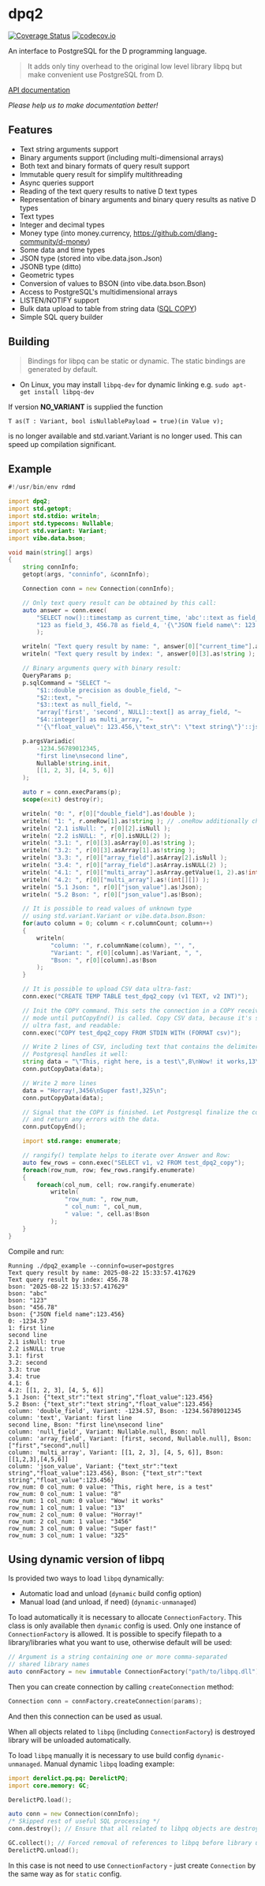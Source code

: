 ﻿# dpq2
[![Coverage Status](https://coveralls.io/repos/denizzzka/dpq2/badge.svg?branch=master)](https://coveralls.io/r/denizzzka/dpq2)
[![codecov.io](https://codecov.io/github/denizzzka/dpq2/coverage.svg?branch=master)](https://codecov.io/github/denizzzka/dpq2)

An interface to PostgreSQL for the D programming language.

> It adds only tiny overhead to the original low level library libpq but make convenient use PostgreSQL from D.

[API documentation](https://denizzzka.github.io/dpq2)

_Please help us to make documentation better!_

## Features

* Text string arguments support
* Binary arguments support (including multi-dimensional arrays)
* Both text and binary formats of query result support
* Immutable query result for simplify multithreading
* Async queries support
* Reading of the text query results to native D text types
* Representation of binary arguments and binary query results as native D types
 * Text types
 * Integer and decimal types
 * Money type (into money.currency, https://github.com/dlang-community/d-money)
 * Some data and time types
 * JSON type (stored into vibe.data.json.Json)
 * JSONB type (ditto)
 * Geometric types
* Conversion of values to BSON (into vibe.data.bson.Bson)
* Access to PostgreSQL's multidimensional arrays
* LISTEN/NOTIFY support
* Bulk data upload to table from string data ([SQL COPY](https://www.postgresql.org/docs/current/sql-copy.html))
* Simple SQL query builder

## Building
> Bindings for libpq can be static or dynamic. The static bindings are generated by default.

* On Linux, you may install `libpq-dev` for dynamic linking e.g. `sudo apt-get install libpq-dev`

If version **NO_VARIANT** is supplied the function
```
T as(T : Variant, bool isNullablePayload = true)(in Value v);
```
is no longer available and std.variant.Variant is no longer used.
This can speed up compilation significant.

## Example
```D
#!/usr/bin/env rdmd

import dpq2;
import std.getopt;
import std.stdio: writeln;
import std.typecons: Nullable;
import std.variant: Variant;
import vibe.data.bson;

void main(string[] args)
{
    string connInfo;
    getopt(args, "conninfo", &connInfo);

    Connection conn = new Connection(connInfo);

    // Only text query result can be obtained by this call:
    auto answer = conn.exec(
        "SELECT now()::timestamp as current_time, 'abc'::text as field_name, "~
        "123 as field_3, 456.78 as field_4, '{\"JSON field name\": 123.456}'::json"
        );

    writeln( "Text query result by name: ", answer[0]["current_time"].as!string );
    writeln( "Text query result by index: ", answer[0][3].as!string );

    // Binary arguments query with binary result:
    QueryParams p;
    p.sqlCommand = "SELECT "~
        "$1::double precision as double_field, "~
        "$2::text, "~
        "$3::text as null_field, "~
        "array['first', 'second', NULL]::text[] as array_field, "~
        "$4::integer[] as multi_array, "~
        "'{\"float_value\": 123.456,\"text_str\": \"text string\"}'::json as json_value";

    p.argsVariadic(
        -1234.56789012345,
        "first line\nsecond line",
        Nullable!string.init,
        [[1, 2, 3], [4, 5, 6]]
    );

    auto r = conn.execParams(p);
    scope(exit) destroy(r);

    writeln( "0: ", r[0]["double_field"].as!double );
    writeln( "1: ", r.oneRow[1].as!string ); // .oneRow additionally checks that here is only one row was returned
    writeln( "2.1 isNull: ", r[0][2].isNull );
    writeln( "2.2 isNULL: ", r[0].isNULL(2) );
    writeln( "3.1: ", r[0][3].asArray[0].as!string );
    writeln( "3.2: ", r[0][3].asArray[1].as!string );
    writeln( "3.3: ", r[0]["array_field"].asArray[2].isNull );
    writeln( "3.4: ", r[0]["array_field"].asArray.isNULL(2) );
    writeln( "4.1: ", r[0]["multi_array"].asArray.getValue(1, 2).as!int );
    writeln( "4.2: ", r[0]["multi_array"].as!(int[][]) );
    writeln( "5.1 Json: ", r[0]["json_value"].as!Json);
    writeln( "5.2 Bson: ", r[0]["json_value"].as!Bson);

    // It is possible to read values of unknown type
    // using std.variant.Variant or vibe.data.bson.Bson:
    for(auto column = 0; column < r.columnCount; column++)
    {
        writeln(
            "column: '", r.columnName(column), "', ",
            "Variant: ", r[0][column].as!Variant, ", ",
            "Bson: ", r[0][column].as!Bson
        );
    }

    // It is possible to upload CSV data ultra-fast:
    conn.exec("CREATE TEMP TABLE test_dpq2_copy (v1 TEXT, v2 INT)");

    // Init the COPY command. This sets the connection in a COPY receive
    // mode until putCopyEnd() is called. Copy CSV data, because it's standard,
    // ultra fast, and readable:
    conn.exec("COPY test_dpq2_copy FROM STDIN WITH (FORMAT csv)");

    // Write 2 lines of CSV, including text that contains the delimiter.
    // Postgresql handles it well:
    string data = "\"This, right here, is a test\",8\nWow! it works,13\n";
    conn.putCopyData(data);

    // Write 2 more lines
    data = "Horray!,3456\nSuper fast!,325\n";
    conn.putCopyData(data);

    // Signal that the COPY is finished. Let Postgresql finalize the command
    // and return any errors with the data.
    conn.putCopyEnd();

    import std.range: enumerate;

    // rangify() template helps to iterate over Answer and Row:
    auto few_rows = conn.exec("SELECT v1, v2 FROM test_dpq2_copy");
    foreach(row_num, row; few_rows.rangify.enumerate)
    {
        foreach(col_num, cell; row.rangify.enumerate)
            writeln(
                "row_num: ", row_num,
                " col_num: ", col_num,
                " value: ", cell.as!Bson
            );
    }
}
```

Compile and run:
```
Running ./dpq2_example --conninfo=user=postgres
Text query result by name: 2025-08-22 15:33:57.417629
Text query result by index: 456.78
bson: "2025-08-22 15:33:57.417629"
bson: "abc"
bson: "123"
bson: "456.78"
bson: {"JSON field name":123.456}
0: -1234.57
1: first line
second line
2.1 isNull: true
2.2 isNULL: true
3.1: first
3.2: second
3.3: true
3.4: true
4.1: 6
4.2: [[1, 2, 3], [4, 5, 6]]
5.1 Json: {"text_str":"text string","float_value":123.456}
5.2 Bson: {"text_str":"text string","float_value":123.456}
column: 'double_field', Variant: -1234.57, Bson: -1234.56789012345
column: 'text', Variant: first line
second line, Bson: "first line\nsecond line"
column: 'null_field', Variant: Nullable.null, Bson: null
column: 'array_field', Variant: [first, second, Nullable.null], Bson: ["first","second",null]
column: 'multi_array', Variant: [[1, 2, 3], [4, 5, 6]], Bson: [[1,2,3],[4,5,6]]
column: 'json_value', Variant: {"text_str":"text string","float_value":123.456}, Bson: {"text_str":"text string","float_value":123.456}
row_num: 0 col_num: 0 value: "This, right here, is a test"
row_num: 0 col_num: 1 value: "8"
row_num: 1 col_num: 0 value: "Wow! it works"
row_num: 1 col_num: 1 value: "13"
row_num: 2 col_num: 0 value: "Horray!"
row_num: 2 col_num: 1 value: "3456"
row_num: 3 col_num: 0 value: "Super fast!"
row_num: 3 col_num: 1 value: "325"
```

## Using dynamic version of libpq
Is provided two ways to load `libpq` dynamically:

* Automatic load and unload (`dynamic` build config option)
* Manual load (and unload, if need) (`dynamic-unmanaged`)

To load automatically it is necessary to allocate `ConnectionFactory`.
This class is only available then `dynamic` config is used.
Only one instance of `ConnectionFactory` is allowed.
It is possible to specify filepath to a library/libraries what you want to use, otherwise default will be used:
```D
// Argument is a string containing one or more comma-separated
// shared library names
auto connFactory = new immutable ConnectionFactory("path/to/libpq.dll");
```

Then you can create connection by calling `createConnection` method:
```D
Connection conn = connFactory.createConnection(params);
```
And then this connection can be used as usual.

When all objects related to `libpq` (including `ConnectionFactory`) is destroyed library will be unloaded automatically.

To load `libpq` manually it is necessary to use build config `dynamic-unmanaged`.
Manual dynamic `libpq` loading example:
```D
import derelict.pq.pq: DerelictPQ;
import core.memory: GC;

DerelictPQ.load();

auto conn = new Connection(connInfo);
/* Skipped rest of useful SQL processing */
conn.destroy(); // Ensure that all related to libpq objects are destroyed

GC.collect(); // Forced removal of references to libpq before library unload
DerelictPQ.unload();
```
In this case is not need to use `ConnectionFactory` - just create `Connection` by the same way as for `static` config.
